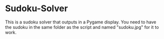 # Sudoku-Solver

This is a sudoku solver that outputs in a Pygame display.
You need to have the sudoku in the same folder as the script and named "sudoku.jpg" for it to work.
